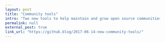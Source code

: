 ```yaml
---
layout: post
title: "Community tools"
intro: "Two new tools to help maintain and grow open source communities."
permalink: null
external_post: true
link_url: "https://github.blog/2017-06-14-new-community-tools/"
---
```

